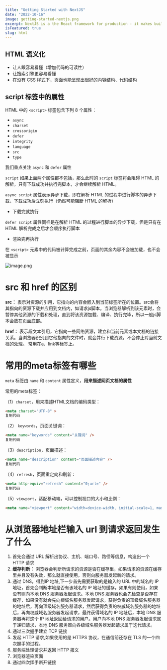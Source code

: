 ```yaml
---
title: "Getting Started with NextJS"
date: "2022-10-16"
image: getting-started-nextjs.png
excerpt: NextJS is a the React framework for production - it makes building fullstack React apps and sites a breeze and ships with built-in SSRdawdadadawdawdawdwadawdawddwdawdawdawdawdawdawdawdawdawdawdawddawdawdawd.
isFeatured: true
slug: html
---
```




## HTML 语义化

* 让人跟容易看懂（增加代码的可读性）
* 让搜索引擎更容易看懂
* 在没有 CSS 样式下，页面也能呈现出很好的内容结构、代码结构



## script 标签中的属性

HTML 中的 `<script>` 标签包含下列 8 个属性：

- `async`
- `charset`
- `crossorigin`
- `defer`
- `integrity`
- `language`
- `src`
- `type`

我们重点关注 `async` 和 `defer` 属性

`script` 如果上面两个属性都不包括，那么此时的 `script` 标签将会阻碍 HTML 的解析，只有下载成功并执行完脚本，才会继续解析 HTML。

 `async script`  属性表示异步下载，即在解析 HTML 的过程中进行脚本的异步下载，下载成功后立刻执行（仍然可能阻断 HTML 的解析）

* 下载完就执行

 `defer script`  属性同样是在解析 HTML 的过程进行脚本的异步下载，但是只有在 HTML 解析完成之后才会顺序执行脚本

* 渲染完再执行

在 `<script>` 元素中的代码被计算完成之前，页面的其余内容不会被加载，也不会被显示

![image.png](https://p3-juejin.byteimg.com/tos-cn-i-k3u1fbpfcp/8ea091aed8364b88a653a13c4845a824~tplv-k3u1fbpfcp-zoom-in-crop-mark:4536:0:0:0.awebp)





# src 和 href 的区别

**src：** 表示对资源的引用，它指向的内容会嵌入到当前标签所在的位置。src会将其指向的资源下载并应⽤到⽂档内，如请求js脚本。当浏览器解析到该元素时，会暂停其他资源的下载和处理，直到将该资源加载、编译、执⾏完毕，所以⼀般js脚本会放在页面底部。

**href：** 表示超文本引用，它指向一些网络资源，建立和当前元素或本文档的链接关系。当浏览器识别到它他指向的⽂件时，就会并⾏下载资源，不会停⽌对当前⽂档的处理。 常用在a、link等标签上。





# 常⽤的meta标签有哪些



`meta` 标签由 `name` 和 `content` 属性定义，**用来描述网页文档的属性**



常用的meta标签： 

（1）`charset`，用来描述HTML文档的编码类型：

```html
<meta charset="UTF-8" >
复制代码
```

（2） `keywords`，页面关键词：

```html
<meta name="keywords" content="关键词" />
复制代码
```

（3）`description`，页面描述：

```html
<meta name="description" content="页面描述内容" />
复制代码
```

（4）`refresh`，页面重定向和刷新：

```html
<meta http-equiv="refresh" content="0;url=" />
复制代码
```

（5）`viewport`，适配移动端，可以控制视口的大小和比例：

```html
<meta name="viewport" content="width=device-width, initial-scale=1, maximum-scale=1">
```





# 从浏览器地址栏输入 url 到请求返回发生了什么



1. 首先会通过 URL 解析出协议、主机、端口号、路径等信息，构造出一个 HTTP 请求
2. **缓存判断：** 浏览器会判断所请求的资源是否在缓存里，如果请求的资源在缓存里并且没有失效，那么就直接使用，否则向服务器发起新的请求。
3. 通过 DNS，得到IP 地址,下一步首先需要获取的是输入的 URL 中的域名的 IP 地址，首先会判断本地是否有该域名的 IP 地址的缓存，如果有则使用，如果没有则向本地 DNS 服务器发起请求。本地 DNS 服务器也会先检查是否存在缓存，如果没有就会先向根域名服务器发起请求，获得负责的顶级域名服务器的地址后，再向顶级域名服务器请求，然后获得负责的权威域名服务器的地址后，再向权威域名服务器发起请求，最终获得域名的 IP 地址后，本地 DNS 服务器再将这个 IP 地址返回给请求的用户。用户向本地 DNS 服务器发起请求属于递归请求，本地 DNS 服务器向各级域名服务器发起请求属于迭代请求。
4. 通过三次握手建立 TCP 链接
5. 发起 HTTP 请求,如果使用的是 HTTPS 协议，在通信前还存在 TLS 的一个四次握手的过程。
6. 服务端处理请求并返回 HTTP 报文
7. 浏览器渲染页面
7. 通过四次挥手断开链接





 



